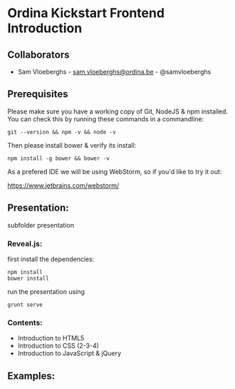 # Ordina Kickstart Frontend Introduction

## Collaborators

* Sam Vloeberghs - sam.vloeberghs@ordina.be - @samvloeberghs

## Prerequisites

Please make sure you have a working copy of Git, NodeJS & npm installed.
You can check this by running these commands in a commandline:

    git --version && npm -v && node -v

Then please install bower & verify its install:

    npm install -g bower && bower -v

As a prefered IDE we will be using WebStorm, so if you'd like to try it out:

https://www.jetbrains.com/webstorm/

## Presentation:

subfolder presentation

### Reveal.js:

first install the dependencies:

    npm install
    bower install

run the presentation using

    grunt serve

### Contents:

- Introduction to HTML5
- Introduction to CSS (2-3-4)
- Introduction to JavaScript & jQuery

## Examples:

